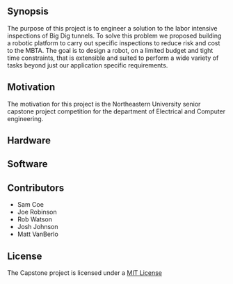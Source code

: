 ## Synopsis

The purpose of this project is to engineer a solution to the labor intensive inspections
of Big Dig tunnels. To solve this problem we proposed building a robotic platform to carry
out specific inspections to reduce risk and cost to the MBTA. The goal is to design a
robot, on a limited budget and tight time constraints, that is extensible and suited
to perform a wide variety of tasks beyond just our application specific requirements.

## Motivation

The motivation for this project is the Northeastern University senior capstone project
competition for the department of Electrical and Computer engineering.

## Hardware

## Software

## Contributors

* Sam Coe
* Joe Robinson
* Rob Watson
* Josh Johnson
* Matt VanBerlo

## License

The Capstone project is licensed under a [MIT License](http://opensource.org/licenses/mit-license.html)
